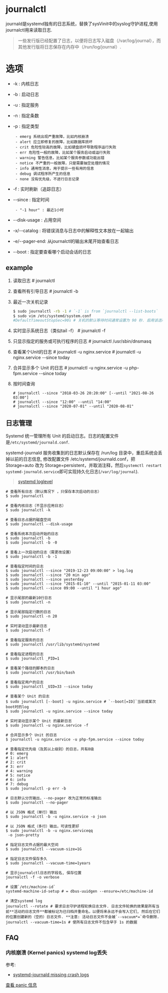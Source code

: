 # journalctl
journald是systemd独有的日志系统，替换了sysVinit中的syslog守护进程,使用journalctl用来读取日志.

> 一些发行版已经配置了日志，以便将日志写入磁盘（/var/log/journal），而其他发行版将日志保存在内存中（/run/log/journal）.

# 选项
- -k : 内核日志
- -b : 启动日志
- -u : 指定服务
- -n : 指定条数
- -p : 指定类型

       - emerg 系统出现严重故障，比如内核崩溃
       - alert 应立即修复的故障，比如数据库损坏
       - crit 危险性较高的故障，比如硬盘损坏导致程序运行失败
       - err 危险性一般的故障，比如某个服务启动或运行失败
       - warning 警告信息，比如某个服务参数或功能出错
       - notice 不严重的一般故障，只是需要抽空处理的情况
       - info 通用性消息，用于提示一些有用的信息
       - debug 调试程序所产生的信息
       - none 没有优先级，不进行日志记录
- -f : 实时刷新（追踪日志）
- --since : 指定时间

       - "-1 hour" : 最近1小时

- --disk-usage : 占用空间
- -x/--catalog : 将错误消息与日志中的解释性文本放在一起输出
- -e/--pager-end: 从journalctl的输出末尾开始查看日志
- --boot <N>: 指定要查看哪个启动会话的日志

## example

1. 读取日志
       # journalctl
1. 查看所有引导日志
       # journalctl -b
1. 最近一次关机记录

    ```bash
    $ sudo journalctl -rb -1 # `-1` is from `journalctl --list-boots`
    $ sudo vim /etc/systemd/system.conf
    #DefaultTimeoutStopSec=90s # 关机的默认等待时间通常设置为 90 秒. 启用该选项, 在这个时间之后，os会尝试强制停止服务
    ```

1. 实时显示系统日志（类似tail -f）
       # journalctl -f
1. 只显示指定的服务或可执行程序的日志
       # journalctl /usr/sbin/dnsmasq
1. 查看某个Unit的日志
       # journalctl -u nginx.service
       # journalctl -u nginx.service --since today
1. 合并显示多个 Unit 的日志
       # journalctl -u nginx.service -u php-fpm.service --since today

1. 按时间查询

       # journalctl --since "2018-03-26 20:20:00" [--until "2021-08-26 03:00"]
       # journalctl --since "12:00" --until "14:00"
       # journalctl --since "2020-07-01" --until "2020-08-01"

## 日志管理
Systemd 统一管理所有 Unit 的启动日志。日志的配置文件是`/etc/systemd/journald.conf`.

systemd-journald 服务收集到的日志默认保存在 /run/log 目录中，重启系统会丢掉以前的日志信息, 修改配置文件 /etc/systemd/journald.conf，把 Storage=auto 改为 Storage=persistent，并取消注释，然后`systemctl restart systemd-journald.service`即可实现持久化日志(`/var/log/journal`).

> [systemd loglevel](https://wiki.archlinux.org/title/Systemd/Journal)

```
# 查看所有日志（默认情况下 ，只保存本次启动的日志）
$ sudo journalctl

# 查看内核日志（不显示应用日志）
$ sudo journalctl -k

# 查看日志占据的磁盘空间
$ sudo journalctl --disk-usage

# 查看系统本次启动开始的日志
$ sudo journalctl -b
$ sudo journalctl -b -0

# 查看上一次启动的日志（需更改设置）
$ sudo journalctl -b -1

# 查看指定时间的日志
$ sudo journalctl --since "2019-12-23 09:00:00" > log.log
$ sudo journalctl --since "20 min ago"
$ sudo journalctl --since yesterday
$ sudo journalctl --since "2015-01-10" --until "2015-01-11 03:00"
$ sudo journalctl --since 09:00 --until "1 hour ago"

# 显示尾部的最新10行日志
$ sudo journalctl -n

# 显示尾部指定行数的日志
$ sudo journalctl -n 20

# 实时滚动显示最新日志
$ sudo journalctl -f

# 查看指定服务的日志
$ sudo journalctl /usr/lib/systemd/systemd

# 查看指定进程的日志
$ sudo journalctl _PID=1

# 查看某个路径的脚本的日志
$ sudo journalctl /usr/bin/bash

# 查看指定用户的日志
$ sudo journalctl _UID=33 --since today

# 查看某个 Unit 的日志
$ sudo journalctl [--boot] -u nginx.service # `--boot[=ID]`当前或某次boot时的log
$ sudo journalctl -u nginx.service --since today

# 实时滚动显示某个 Unit 的最新日志
$ sudo journalctl -u nginx.service -f

# 合并显示多个 Unit 的日志
$ journalctl -u nginx.service -u php-fpm.service --since today

# 查看指定优先级（及其以上级别）的日志，共有8级
# 0: emerg
# 1: alert
# 2: crit
# 3: err
# 4: warning
# 5: notice
# 6: info
# 7: debug
$ sudo journalctl -p err -b

# 日志默认分页输出，--no-pager 改为正常的标准输出
$ sudo journalctl --no-pager

# 以 JSON 格式（单行）输出
$ sudo journalctl -b -u nginx.service -o json

# 以 JSON 格式（多行）输出，可读性更好
$ sudo journalctl -b -u nginx.serviceqq
 -o json-pretty

# 指定日志文件占据的最大空间
$ sudo journalctl --vacuum-size=1G

# 指定日志文件保存多久
$ sudo journalctl --vacuum-time=1years

# 显示journalctl日志的字段名, 保存位置
journalctl -f -o verbose

# 设置`/etc/machine-id`
systemd-machine-id-setup # = dbus-uuidgen --ensure=/etc/machine-id

# 清空systemd log
journalctl --rotate # 要求日志守护进程轮换日志文件. 日志文件轮换的效果是所有当前**活动的日志文件**都被标记为已归档并重命名，以便将来永远不会写入它们, 然后在它们的位置创建新的（空的）日志文件. **注意: 活动日志文件不会被`--vacuum*=`命令删除.
journalctl --vacuum-time=1s # 使所有日志文件不包含早于 1s 的数据
```

## FAQ
### 内核崩溃 (Kernel panics) systemd log丢失
参考:
- [systemd-journald missing crash logs](https://unix.stackexchange.com/questions/414871/systemd-journald-missing-crash-logs)

[查看 panic 信息](https://wiki.archlinux.org/index.php/General_troubleshooting_(%E7%AE%80%E4%BD%93%E4%B8%AD%E6%96%87)#%E6%95%85%E9%9A%9C%E6%81%A2%E5%A4%8D%E6%8E%A7%E5%88%B6%E5%8F%B0)

